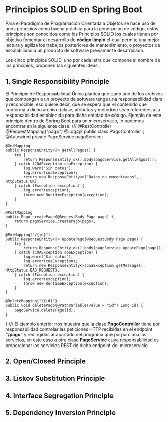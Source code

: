 # Principios SOLID en Spring Boot
Para el Paradigma de Programación Orientada a Objetos se hace uso de unos principios como buena práctica para la generación de código, estos principios son conocidos como los Principios SOLID los cuales tienen por objetivo fomentar el desarrollo de **código limpio** el cual permite una mejor lectura y agiliza los trabajos posteriores de mantenimiento, o proyectos de escalabilidad a un producto de software previamente desarrollado.

Los cinco principios SOLID, uno por cada letra que compone al nombre de los principios, proponen las siguientes ideas:

## 1. Single Responsibility Principle
El Principio de Responsabilidad Única plantea que cado uno de los archivos que compongan a un proyecto de software tenga una responsabilidad clara y reconocible, eso quiere decir, que se espera que el contenido que conforma a dicho archivo (clase, atributos y métodos) sean referentes a la responsabilidad establecida para dicha entidad de código. 
Ejemplo de este principio dentro de Spring Boot para un microservicio, lo podemos encontrar en la siguiente clase: 
///
@RestController
@RequestMapping("pago")
@Log4j2
public class PagoController {
    @Autowired
    private PagoService pagoService;

    @GetMapping
    public ResponseEntity<?> getAllPagos() {
        try {
            return ResponseEntity.ok().body(pagoService.getAllPagos());
        } catch (COAException coaException) {
            log.warn("Sin datos");
            log.error(coaException);
            return new ResponseEntity<>("Datos no encontrados", HttpStatus.OK);
        } catch (Exception exception) {
            log.error(exception);
            throw new RuntimeException(exception);
        }
    }

    @PostMapping
    public Pago createPago(@RequestBody Pago pago) {
        return pagoService.createPago(pago);
    }

    @PutMapping("/{id}")
    public ResponseEntity<?> updatePago(@RequestBody Pago pago) {
        try {
            return ResponseEntity.ok().body(pagoService.updatePago(pago));
        } catch (COAException coaException) {
            log.warn("Sin datos");
            log.error(coaException);
            return new ResponseEntity<>(coaException.getMessage(), HttpStatus.BAD_REQUEST);
        } catch (Exception exception) {
            log.error(exception);
            throw new RuntimeException(exception);
        }
    }

    @DeleteMapping("/{id}")
    public void deletePago(@PathVariable(value = "id") Long id) {
        pagoService.deletePago(id);
    }

}
///
El ejemplo anterior nos muestra que la clase **PagoController** tiene por responsabilidad controlar las peticiones HTTP recibidas en el endpoint **"/pago"** y redirigirlas al apartado del programa que porporciona los servicios, en este caso a otra clase **PagoService** cuya responsabilidad es proporcionar los servicios REST de dicho endpoint del microservicio.
## 2. Open/Closed Principle
## 3. Liskov Substitution Principle
## 4. Interface Segregation Principle
## 5. Dependency Inversion Principle


